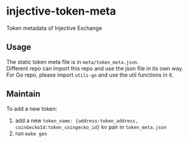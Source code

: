 # injective-token-meta

Token metadata of Injective Exchange

## Usage
The static token meta file is in `meta/token_meta.json`.<br>
Different repo can import this repo and use the json file in its own way.<br>
For Go repo, please import `utils-go` and use the util functions in it. 

## Maintain
To add a new token:
1. add a new `token_name: {address:token_address, coinGeckoId:token_coingecko_id}` kv pair in `token_meta.json`
2. run `make gen`

